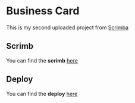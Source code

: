 # Business Card

This is my second uploaded project from [Scrimba](https://scrimba.com)

## Scrimb

You can find the **scrimb** [here](https://scrimba.com/scrim/)

## Deploy

You can find the **deploy** [here](https://birthday-gift-site.paulaabro.com)
